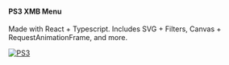 #### PS3 XMB Menu

Made with React + Typescript. Includes SVG + Filters, Canvas + RequestAnimationFrame, and more.

[![PS3](https://raw.githubusercontent.com/iamjohnmills/ps3-react-ts/master/screenshot.gif)](https://raw.githubusercontent.com/iamjohnmills/ps3-ui-react-ts/master/screenshot.gif)
